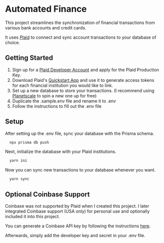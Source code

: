
# Automated Finance

This project streamlines the synchronization of financial transactions from various bank accounts and credit cards.

It uses [Plaid](https://plaid.com/) to connect and sync account transactions to your database of choice.

## Getting Started

1. Sign up for a [Plaid Developer Account](https://dashboard.plaid.com/developers/keys) and apply for the Plaid Production Key.
3. Download Plaid's [Quickstart App](https://plaid.com/docs/quickstart/) and use it to generate access tokens for each financial institution you would like to link.
4. Set up a new database to store your transactions. (I recommend using [Planetscale](https://planetscale.com/) to spin a new one up for free)
4. Duplicate the .sample.env file and rename it to .env
5. Follow the instructions to fill out the .env file



## Setup

After setting up the .env file, sync your database with the Prisma schema.

```bash
  npx prisma db push
```

Next, initialize the database with your Plaid institutions.

```bash
  yarn ini
```

Now you can sync new transactions to your database whenever you want.

```bash
  yarn sync
```
## Optional Coinbase Support

Coinbase was not supported by Plaid when I created this project. I later integrated Coinbase support (USA only) for personal use and optionally included it into this project.

You can generate a Coinbase API key by following the instructions [here](https://help.coinbase.com/en/cloud/api/coinbase/key-creation).

Afterwards, simply add the developer key and secret in your .env file.